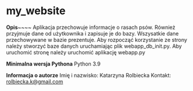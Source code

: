 # my_website

**Opis**~~~~
Aplikacja przechowuje informacje o rasach psów. Również przyjmuje dane od użytkownika i zapisuje je do bazy. Wszysatkie dane przechowywane w bazie prezentuje.
Aby rozpocząć korzystanie ze strony należy stworzyć baze danych uruchamiając plik webapp_db_init.py.
Aby uruchomić stronę należy uruchomić aplikację webapp.py

**Minimalna wersja Pythona**
Python 3.9

**Informacja o autorze**
Imię i nazwisko: Katarzyna Rolbiecka
Kontakt: rolbiecka.k@gmail.com
